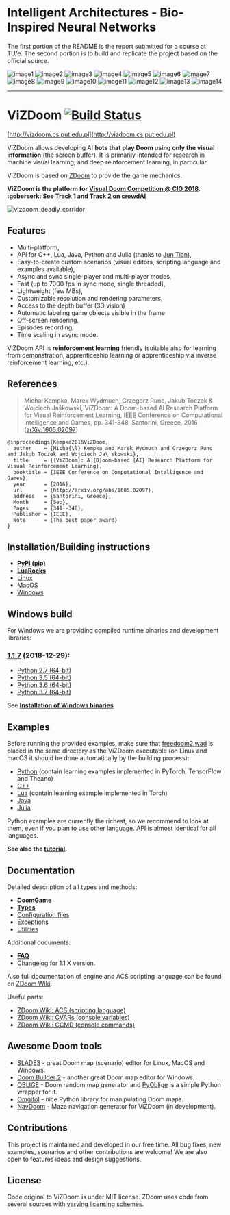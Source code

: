 # Intelligent Architectures - Bio-Inspired Neural Networks
The first portion of the README is the report submitted for a course at TU/e. The second portion is to build and replicate the project based on the official source.

![image1](https://github.com/Ohara124c41/Intelligent_Architectures-ViZDoom/blob/master/doc/images/5LIL0-Ohara-Capstone-01.jpg?raw=true)
![image2](https://github.com/Ohara124c41/Intelligent_Architectures-ViZDoom/blob/master/doc/images/5LIL0-Ohara-Capstone-02.jpg?raw=true)
![image3](https://github.com/Ohara124c41/Intelligent_Architectures-ViZDoom/blob/master/doc/images/5LIL0-Ohara-Capstone-03.jpg?raw=true)
![image4](https://github.com/Ohara124c41/Intelligent_Architectures-ViZDoom/blob/master/doc/images/5LIL0-Ohara-Capstone-04.jpg?raw=true)
![image5](https://github.com/Ohara124c41/Intelligent_Architectures-ViZDoom/blob/master/doc/images/5LIL0-Ohara-Capstone-05.jpg?raw=true)
![image6](https://github.com/Ohara124c41/Intelligent_Architectures-ViZDoom/blob/master/doc/images/5LIL0-Ohara-Capstone-06.jpg?raw=true)
![image7](https://github.com/Ohara124c41/Intelligent_Architectures-ViZDoom/blob/master/doc/images/5LIL0-Ohara-Capstone-07.jpg?raw=true)
![image8](https://github.com/Ohara124c41/Intelligent_Architectures-ViZDoom/blob/master/doc/images/5LIL0-Ohara-Capstone-08.jpg?raw=true)
![image9](https://github.com/Ohara124c41/Intelligent_Architectures-ViZDoom/blob/master/doc/images/5LIL0-Ohara-Capstone-09.jpg?raw=true)
![image10](https://github.com/Ohara124c41/Intelligent_Architectures-ViZDoom/blob/master/doc/images/5LIL0-Ohara-Capstone-10.jpg?raw=true)
![image11](https://github.com/Ohara124c41/Intelligent_Architectures-ViZDoom/blob/master/doc/images/5LIL0-Ohara-Capstone-11.jpg?raw=true)
![image12](https://github.com/Ohara124c41/Intelligent_Architectures-ViZDoom/blob/master/doc/images/5LIL0-Ohara-Capstone-12.jpg?raw=true)
![image13](https://github.com/Ohara124c41/Intelligent_Architectures-ViZDoom/blob/master/doc/images/5LIL0-Ohara-Capstone-13.jpg?raw=true)
![image14](https://github.com/Ohara124c41/Intelligent_Architectures-ViZDoom/blob/master/doc/images/5LIL0-Ohara-Capstone-14.jpg?raw=true)

---

# ViZDoom [![Build Status](https://travis-ci.org/mwydmuch/ViZDoom.svg?branch=master)](https://travis-ci.org/mwydmuch/ViZDoom)
[http://vizdoom.cs.put.edu.pl](http://vizdoom.cs.put.edu.pl)

ViZDoom allows developing AI **bots that play Doom using only the visual information** (the screen buffer). It is primarily intended for research in machine visual learning, and deep reinforcement learning, in particular.

ViZDoom is based on [ZDoom](https://github.com/rheit/zdoom) to provide the game mechanics.

**ViZDoom is the platform for [Visual Doom Competition @ CIG 2018](http://vizdoom.cs.put.edu.pl/competition-cig-2018). :goberserk:
See [Track 1](https://www.crowdai.org/challenges/visual-doom-ai-competition-2018-track-1) and [Track 2](https://www.crowdai.org/challenges/visual-doom-ai-competition-2018-track-2) on [crowdAI](https://www.crowdai.org)**


![vizdoom_deadly_corridor](http://www.cs.put.poznan.pl/mkempka/misc/vizdoom_gifs/vizdoom_corridor.gif)


## Features
- Multi-platform,
- API for C++, Lua, Java, Python and Julia (thanks to [Jun Tian](https://github.com/findmyway)),
- Easy-to-create custom scenarios (visual editors, scripting language and examples available),
- Async and sync single-player and multi-player modes,
- Fast (up to 7000 fps in sync mode, single threaded),
- Lightweight (few MBs),
- Customizable resolution and rendering parameters,
- Access to the depth buffer (3D vision)
- Automatic labeling game objects visible in the frame
- Off-screen rendering,
- Episodes recording,
- Time scaling in async mode.

ViZDoom API is **reinforcement learning** friendly (suitable also for learning from demonstration, apprenticeship learning or apprenticeship via inverse reinforcement learning, etc.).


## References

> Michał Kempka, Marek Wydmuch, Grzegorz Runc, Jakub Toczek & Wojciech Jaśkowski, ViZDoom: A Doom-based AI Research Platform for Visual Reinforcement Learning, IEEE Conference on Computational Intelligence and Games, pp. 341-348, Santorini, Greece, 2016	([arXiv:1605.02097](http://arxiv.org/abs/1605.02097))

```
@inproceedings{Kempka2016ViZDoom,
  author    = {Micha{\l} Kempka and Marek Wydmuch and Grzegorz Runc and Jakub Toczek and Wojciech Ja\'skowski},
  title     = {{ViZDoom}: A {D}oom-based {AI} Research Platform for Visual Reinforcement Learning},
  booktitle = {IEEE Conference on Computational Intelligence and Games},  
  year      = {2016},
  url       = {http://arxiv.org/abs/1605.02097},
  address   = {Santorini, Greece},
  Month     = {Sep},
  Pages     = {341--348},
  Publisher = {IEEE},
  Note      = {The best paper award}
}
```


## Installation/Building instructions

- **[PyPI (pip)](doc/Building.md#pypi)**
- **[LuaRocks](doc/Building.md#luarocks)**
- [Linux](doc/Building.md#linux_build)
- [MacOS](doc/Building.md#macos_build)
- [Windows](doc/Building.md#windows_build)


## Windows build
For Windows we are providing compiled runtime binaries and development libraries:

### [1.1.7](https://github.com/mwydmuch/ViZDoom/releases/tag/1.1.7) (2018-12-29):
- [Python 2.7 (64-bit)](https://github.com/mwydmuch/ViZDoom/releases/download/1.1.7/ViZDoom-1.1.7-Win-Python27-x86_64.zip)
- [Python 3.5 (64-bit)](https://github.com/mwydmuch/ViZDoom/releases/download/1.1.7/ViZDoom-1.1.7-Win-Python35-x86_64.zip)
- [Python 3.6 (64-bit)](https://github.com/mwydmuch/ViZDoom/releases/download/1.1.7/ViZDoom-1.1.7-Win-Python36-x86_64.zip)
- [Python 3.7 (64-bit)](https://github.com/mwydmuch/ViZDoom/releases/download/1.1.7/ViZDoom-1.1.7-Win-Python37-x86_64.zip)

See **[Installation of Windows binaries](doc/Building.md#windows_bin)**


## Examples

Before running the provided examples, make sure that [freedoom2.wad](https://freedoom.github.io/download.html) is placed in the same directory as the ViZDoom executable (on Linux and macOS it should be done automatically by the building process):

- [Python](examples/python) (contain learning examples implemented in PyTorch, TensorFlow and Theano)
- [C++](examples/c%2B%2B)
- [Lua](examples/lua) (contain learning example implemented in Torch)
- [Java](examples/java)
- [Julia](examples/julia)

Python examples are currently the richest, so we recommend to look at them, even if you plan to use other language. API is almost identical for all languages.

**See also the [tutorial](http://vizdoom.cs.put.edu.pl/tutorial).**


## Documentation

Detailed description of all types and methods:

- **[DoomGame](doc/DoomGame.md)**
- **[Types](doc/Types.md)**
- [Configuration files](doc/ConfigFile.md)
- [Exceptions](doc/Exceptions.md)
- [Utilities](doc/Utilities.md)

Additional documents:

- **[FAQ](doc/FAQ.md)**
- [Changelog](doc/Changelog.md) for 1.1.X version.

Also full documentation of engine and ACS scripting language can be found on
[ZDoom Wiki](https://zdoom.org/wiki/).

Useful parts:

- [ZDoom Wiki: ACS (scripting language)](https://zdoom.org/wiki/ACS)
- [ZDoom Wiki: CVARs (console variables)](https://zdoom.org/wiki/CVARs) 
- [ZDoom Wiki: CCMD (console commands)](https://zdoom.org/wiki/CCMDs) 


## Awesome Doom tools

- [SLADE3](http://slade.mancubus.net/) - great Doom map (scenario) editor for Linux, MacOS and Windows.
- [Doom Builder 2](http://www.doombuilder.com/) - another great Doom map editor for Windows.
- [OBLIGE](http://oblige.sourceforge.net/) - Doom random map generator and [PyOblige](https://github.com/mwydmuch/PyOblige) is a simple Python wrapper for it.
- [Omgifol](https://github.com/devinacker/omgifol) - nice Python library for manipulating Doom maps.
- [NavDoom](https://github.com/agiantwhale/navdoom) - Maze navigation generator for ViZDoom (in development).


## Contributions

This project is maintained and developed in our free time. All bug fixes, new examples, scenarios and other contributions are welcome! We are also open to features ideas and design suggestions.


## License

Code original to ViZDoom is under MIT license. ZDoom uses code from several sources with [varying licensing schemes](http://zdoom.org/wiki/license).

